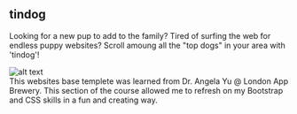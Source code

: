 ## tindog

Looking for a new pup to add to the family? Tired of surfing the web for endless puppy websites? 
Scroll amoung all the "top dogs" in your area with 'tindog'!

![alt text]()
<br>
This websites base templete was learned from Dr. Angela Yu @ London App Brewery. This section of the course allowed me to refresh on my Bootstrap and CSS skills in a fun and creating way. 

